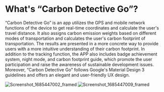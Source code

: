 # What's “Carbon Detective Go”?

  “Carbon Detective Go” is an app utilizes the GPS and mobile network functions of the device to get real-time coordinates and calculate the user's travel distance. It also assigns carbon emission weights based on different modes of transportation and calculates the user's carbon footprint of transportation. The results are presented in a more concrete way to provide users with a more intuitive understanding of their carbon footprint. In addition to the tracking function, the APP also includes badge achievement system, night mode, and carbon footprint guide, which promote the user participation and raise the awareness of sustainable development issues. Moreover, “Carbon Detective Go” follows Google's Material Design 3 guidelines and offers an elegant and user-friendly UX design.
  
![Screenshot_1685447002_framed](https://github.com/Mojito765/Carbon_Detective_Go/assets/107350615/f02fca3b-c9ef-43d5-8c85-0eb2fb5a60c5)
![Screenshot_1685447009_framed](https://github.com/Mojito765/Carbon_Detective_Go/assets/107350615/2e656c87-c344-43a9-b79c-435da4e1309b)

